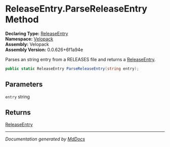 ﻿<!--  
  <auto-generated>   
    The contents of this file were generated by a tool.  
    Changes to this file may be list if the file is regenerated  
  </auto-generated>   
-->

# ReleaseEntry.ParseReleaseEntry Method

**Declaring Type:** [ReleaseEntry](../index.md)  
**Namespace:** [Velopack](../../index.md)  
**Assembly:** Velopack  
**Assembly Version:** 0.0.626+6f1a94e

Parses an string entry from a RELEASES file and returns a [ReleaseEntry](../index.md).

```csharp
public static ReleaseEntry ParseReleaseEntry(string entry);
```

## Parameters

`entry`  string

## Returns

[ReleaseEntry](../index.md)

___

*Documentation generated by [MdDocs](https://github.com/ap0llo/mddocs)*
